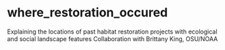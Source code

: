 # where_restoration_occured
Explaining the locations of past habitat restoration projects with ecological and social landscape features
Collaboration with Brittany King, OSU/NOAA
